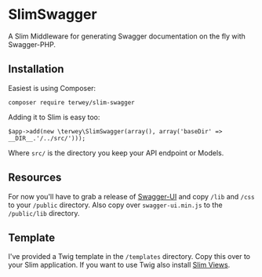 # SlimSwagger
A Slim Middleware for generating Swagger documentation on the fly with Swagger-PHP.

## Installation
Easiest is using Composer:
```
composer require terwey/slim-swagger
```

Adding it to Slim is easy too:
```
$app->add(new \terwey\SlimSwagger(array(), array('baseDir' => __DIR__.'/../src/')));
```
Where ```src/``` is the directory you keep your API endpoint or Models.

## Resources
For now you'll have to grab a release of [Swagger-UI](https://github.com/swagger-api/swagger-ui) and copy ```/lib``` and ```/css``` to your ```/public``` directory.
Also copy over ```swagger-ui.min.js``` to the ```/public/lib``` directory.

## Template
I've provided a Twig template in the ```/templates``` directory. Copy this over to your Slim application. If you want to use Twig also install [Slim Views](https://github.com/codeguy/Slim-Views).
